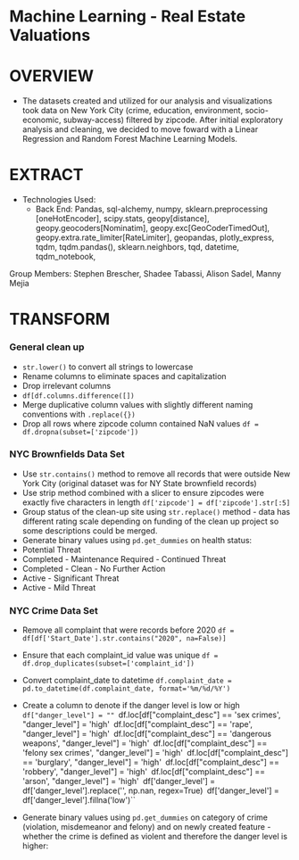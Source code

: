# Machine Learning - Real Estate Valuations

# OVERVIEW

* The datasets created and utilized for our analysis and visualizations took data on New York City (crime, education, environment, socio-economic, subway-access) filtered by zipcode. After initial exploratory analysis and cleaning, we decided to move foward with a Linear Regression and Random Forest Machine Learning Models.

# EXTRACT
* Technologies Used: 
  * Back End: Pandas, sql-alchemy, numpy, sklearn.preprocessing [oneHotEncoder], scipy.stats, geopy[distance], geopy.geocoders[Nominatim], geopy.exc[GeoCoderTimedOut], geopy.extra.rate_limiter[RateLimiter], geopandas, plotly_express, tqdm, tqdm.pandas(), sklearn.neighbors, tqd, datetime, tqdm_notebook, 


Group Members: Stephen Brescher, Shadee Tabassi, Alison Sadel, Manny Mejia

# TRANSFORM
### General clean up
  * ``str.lower()`` to convert all strings to lowercase
  * Rename columns to eliminate spaces and capitalization
  * Drop irrelevant columns
   * ``df[df.columns.difference([])``
  * Merge duplicative column values with slightly different naming conventions with ``.replace({})`` 
  * Drop all rows where zipcode column contained NaN values
  ``df = df.dropna(subset=['zipcode'])``

### NYC Brownfields Data Set
  * Use ``str.contains()`` method to remove all records that were outside New York City (original dataset was for NY State brownfield records)
  * Use strip method combined with a slicer to ensure zipcodes were exactly five characters in length
   ``df['zipcode'] = df['zipcode'].str[:5]``
  * Group status of the clean-up site using ``str.replace()`` method - data has different rating scale depending on funding of the clean up project so some descriptions could be merged.
  * Generate binary values using ``pd.get_dummies`` on health status:
   * Potential Threat
   *  Completed - Maintenance Required - Continued Threat
   *  Completed - Clean - No Further Action
   *  Active - Significant Threat
   *  Active - Mild Threat

### NYC Crime Data Set
* Remove all complaint that were records before 2020
``df = df[df['Start_Date'].str.contains("2020", na=False)] ``
* Ensure that each complaint_id value was unique
``df = df.drop_duplicates(subset=['complaint_id'])``
* Convert complaint_date to datetime
``df.complaint_date = pd.to_datetime(df.complaint_date, format='%m/%d/%Y')``
* Create a column to denote if the danger level is low or high
  ``df["danger_level"] = ""
  ``df.loc[df["complaint_desc"] == 'sex crimes', "danger_level"] = 'high'``
  ``df.loc[df["complaint_desc"] == 'rape', "danger_level"] = 'high'``
  ``df.loc[df["complaint_desc"] == 'dangerous weapons', "danger_level"] = 'high'``
  ``df.loc[df["complaint_desc"] == 'felony sex crimes', "danger_level"] = 'high'``
  ``df.loc[df["complaint_desc"] == 'burglary', "danger_level"] = 'high'``
  ``df.loc[df["complaint_desc"] == 'robbery', "danger_level"] = 'high'``
  ``df.loc[df["complaint_desc"] == 'arson', "danger_level"] = 'high'``
  ``df['danger_level'] = df['danger_level'].replace('', np.nan, regex=True)``
  ``df['danger_level'] = df['danger_level'].fillna('low')``

* Generate binary values using ``pd.get_dummies`` on category of crime (violation, misdemeanor and felony) and on newly created feature - whether the crime is defined as violent and therefore the danger level is higher:

